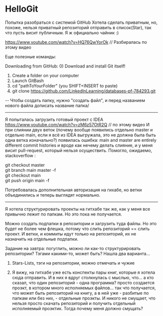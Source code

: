 # HelloGit
Попытка разобраться с системой GitHub
Хотела сделать приватным, но, похоже, нельзя приватный репозиторий отправить в список(Star), так что пусть висит публичным. Я ж официально чайник :)

https://www.youtube.com/watch?v=HQ76QwYorOk  // Разбиралась по этому видео

Еще полезные команды:

Downloading from GitHub:
0) Download and install Git itself!
1) Create a folder on your computer
2) Launch GitBash
3) cd "pathToYourFolder" (you SHIFT+INSERT to paste)
4) git clone https://github.com/LinkedInLearning/databases-pf-784293.git

-- Чтобы создать папку, нужно "создать файл", и перед названием нового файла дописать название папка/

*****************************************
Я попыталась загрузить готовый проект с IDEA
https://www.youtube.com/watch?v=zM6z57OtR2Q  // по этому видео
И при слиянии двух веток (почему вообще появились отдельно master и отдельно main, если я всё из IDEA выгружала, это не должна была быть одна ветка изначально?)
появилась ошибка: main and master are entirely different commit histories
и вроде как нечему делать слияние, и у меня висит pull-request, который нельзя осуществить.
Помогло, ожидаемо, stackoverflow :

git checkout master   
git branch main master -f    
git checkout main  
git push origin main -f 

Потребовалась дополнительная авторизация на гихабе, но ветки объединились и теперь выглядят нормально.

*******************************************

Я хотела структурировать проекты на гитхабе так же, как у меня все привычно лежит по папкам. Но это пока не получается.

Можно создать подпапки в репозитории и загрузить туда файлы. Но это будет не более чем флешка, потому что слить репозиторий == слить проект. И ветки, и коммиты идут только на репозиторий, их не назначить на отдельные подпапки.

Задание на завтра: погуглить, можно ли как-то структурировать репозитории? Тэгами какими-то, может быть?
Нашла два варианта...

1) Stars-Lists, тэги на репозитории, можно отмечать и чужие

2) Я вижу, на гитхабе уже есть конспекты пары книг, которые я хотела сюда отправить. И в них я вдруг столкнулась с мыслью, что... а кто сказал, что один репозиторий - одна программа? просто создается проэкт, в котором много исполняемых файлов... так что получается, что может быть репозиторий на книгу, а в ней уже - разбитые по папкам или без них, - отдельные проэкты. И никого не смущает, что нельзя просто скачать репозиторий и получить отдельный исполняемый проэктик. Тогда почему меня должно смущать?
